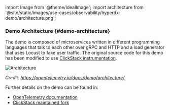 import Image from '@theme/IdealImage';
import architecture from '@site/static/images/use-cases/observability/hyperdx-demo/architecture.png';

### Demo Architecture {#demo-architecture}

The demo is composed of microservices written in different programming languages that talk to each other over gRPC and HTTP and a load generator that uses Locust to fake user traffic. The original source code for this demo has been modified to use [ClickStack instrumentation](/use-cases/observability/clickstack/sdks).

<Image img={architecture} alt="Architecture" size="lg"/>

_Credit: https://opentelemetry.io/docs/demo/architecture/_

Further details on the demo can be found in:

- [OpenTelemetry documentation](https://opentelemetry.io/docs/demo/)
- [ClickStack maintained fork](https://github.com/ClickHouse/opentelemetry-demo)
